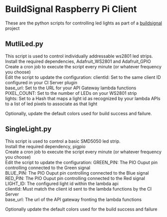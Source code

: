 # BuildSignal Raspberry Pi Client

These are the python scripts for controlling led lights as part of a [buildsignal](https://buildsignal.github.io) project  

## MutliLed.py
This script is used to control individually addressable ws2801 led strips.  
Install the required dependencies, Adafruit\_WS2801 and Adafruit\_GPIO  
Create a cron job to execute the script every minute (or whatever frequency you choose)  
Edit the script to update the configuration:
clientId:  Set to the same client ID configured in your CI Server plugin  
base_url:  Set to the URL for your API Gateway lambda functions  
PIXEL_COUNT:  Set to the number of LEDs on your WS2801 strip  
lights:  Set to a Hash that maps a light id as recognized by your lambda APIs to a list of led pixels to associate as that light  
  
Optionally, update the default colors used for build success and failure.

## SingleLight.py
This script is used to control a basic SMD5050 led strip.  
Install the required dependency, pigpio  
Create a cron job to execute the script every minute (or whatever frequency you choose)  
Edit the script to update the configuration:
GREEN_PIN: The PIO Ouput pin controlling connected to the Green signal  
BLUE_PIN: The PIO Ouput pin controlling connected to the Blue signal  
RED_PIN: The PIO Ouput pin controlling connected to the Red signal  
LIGHT_ID: The configured light id within the lambda api  
clientId: Must match the client id sent to the lambda functions by the CI Server  
base_url: The url of the API gateway fronting the lambda functions  

Optionally update the default colors used for the build success and failure 